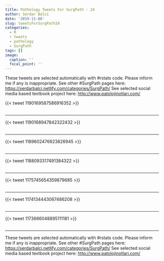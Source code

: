 ```yaml
---
title: Pathology Tweets For SurgPath - 24
author: Serdar Balci
date: '2019-11-08'
slug: tweetsForSurgPath24
categories:
  - R
  - tweets
  - pathology
  - SurgPath
tags: []
image:
  caption: ''
  focal_point: ''
---
```



These tweets are selected automatically with #rstats code. Please inform me if any is inappropriate.
See other #SurgPath pages here: https://serdarbalci.netlify.com/categories/SurgPath/ 
See selected social media based textbook project here: http://www.patolojinotlari.com/

{{< tweet 1190169587586916352 >}}
<br>
<br>
<hr>
{{< tweet 1190168947842322432 >}}
<br>
<br>
<hr>
{{< tweet 1189602476623826945 >}}
<br>
<br>
<hr>
{{< tweet 1188093317491384322 >}}
<br>
<br>
<hr>
{{< tweet 1175745654359879685 >}}
<br>
<br>
<hr>
{{< tweet 1174134443067486208 >}}
<br>
<br>
<hr>
{{< tweet 1173666048895111181 >}}
<br>
<br>
<hr>


These tweets are selected automatically with #rstats code. Please inform me if any is inappropriate.
See other #SurgPath pages here: https://serdarbalci.netlify.com/categories/SurgPath/ 
See selected social media based textbook project here: http://www.patolojinotlari.com/
